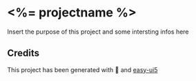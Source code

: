 # <%= projectname %>
Insert the purpose of this project and some intersting infos here


## Credits
This project has been generated with 💙 and [easy-ui5](https://github.com/SAP)
